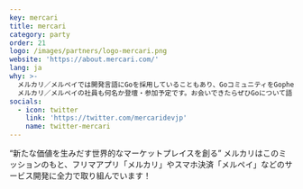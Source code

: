 ```yaml
---
key: mercari
title: mercari
category: party
order: 21
logo: /images/partners/logo-mercari.png
website: 'https://about.mercari.com/'
lang: ja
why: >-
  メルカリ／メルペイでは開発言語にGoを採用していることもあり、GoコミュニティをGopherと一緒に盛り上げていきたいという思いで、これまでもGo ConferenceやGopherConへの協賛やスカラシップの提供、Gopher道場などの無償のトレーニングコースの提供などを行っています。  
  メルカリ／メルペイの社員も何名か登壇・参加予定です。お会いできたらぜひGoについて語り合いましょう。
socials:
  - icon: twitter
    link: 'https://twitter.com/mercaridevjp'
    name: twitter-mercari
---
```

  “新たな価値を生みだす世界的なマーケットプレイスを創る” メルカリはこのミッションのもと、フリマアプリ「メルカリ」やスマホ決済「メルペイ」などのサービス開発に全力で取り組んでいます！
